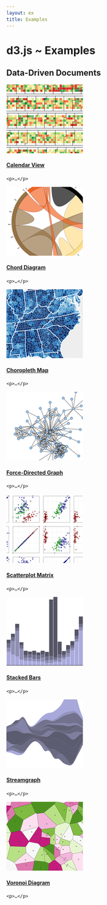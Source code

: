 ```yaml
---
layout: ex
title: Examples
---
```


# d3.js ~ Examples

## Data-Driven Documents

<div class="list">
  <div>
    <a href="calendar.html">
      <img src="../calendar.png"/>
    </a>
  </div>
  <div class="desc">
    <h4><a href="calendar.html">Calendar View</a></h4>

    <p>…</p>
  </div>
</div>

<div class="list">
  <div>
    <a href="chord.html">
      <img src="../chord.png"/>
    </a>
  </div>
  <div class="desc">
    <h4><a href="chord.html">Chord Diagram</a></h4>

    <p>…</p>
  </div>
</div>

<div class="list">
  <div>
    <a href="choropleth.html">
      <img src="../choropleth.png"/>
    </a>
  </div>
  <div class="desc">
    <h4><a href="choropleth.html">Choropleth Map</a></h4>

    <p>…</p>
  </div>
</div>

<div class="list">
  <div>
    <a href="force.html">
      <img src="../force.png"/>
    </a>
  </div>
  <div class="desc">
    <h4><a href="force.html">Force-Directed Graph</a></h4>

    <p>…</p>
  </div>
</div>

<div class="list">
  <div>
    <a href="splom.html">
      <img src="../splom.png"/>
    </a>
  </div>
  <div class="desc">
    <h4><a href="splom.html">Scatterplot Matrix</a></h4>

    <p>…</p>
  </div>
</div>

<div class="list">
  <div>
    <a href="stack.html">
      <img src="../stack.png"/>
    </a>
  </div>
  <div class="desc">
    <h4><a href="stack.html">Stacked Bars</a></h4>

    <p>…</p>
  </div>
</div>

<div class="list">
  <div>
    <a href="stream.html">
      <img src="../stream.png"/>
    </a>
  </div>
  <div class="desc">
    <h4><a href="stream.html">Streamgraph</a></h4>

    <p>…</p>
  </div>
</div>

<div class="list">
  <div>
    <a href="voronoi.html">
      <img src="../voronoi.png"/>
    </a>
  </div>
  <div class="desc">
    <h4><a href="voronoi.html">Voronoi Diagram</a></h4>

    <p>…</p>
  </div>
</div>
